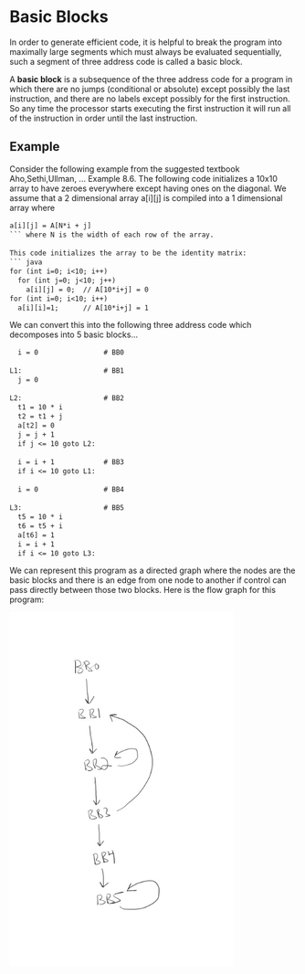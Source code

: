 # Basic Blocks
In order to generate efficient code, it is helpful to break the program into maximally large segments which must always be 
evaluated sequentially, such a segment of three address code is called a basic block. 

A **basic block** is a subsequence of the three address code for a program in which there are no jumps (conditional or absolute) except possibly
the last instruction, and there are no labels except possibly for the first instruction. So any time the processor starts executing
the first instruction it will run all of the instruction in order until the last instruction.

## Example 
Consider the following example from the suggested textbook Aho,Sethi,Ullman, ... Example 8.6.
The following code initializes a 10x10 array to have zeroes everywhere except having ones on the diagonal. We assume that a 2 dimensional array a[i][j] is compiled into a 1 dimensional array where
```
a[i][j] = A[N*i + j]
``` where N is the width of each row of the array.

This code initializes the array to be the identity matrix:
``` java
for (int i=0; i<10; i++)
  for (int j=0; j<10; j++)
    a[i][j] = 0;  // A[10*i+j] = 0
for (int i=0; i<10; i++)
  a[i][i]=1;      // A[10*i+j] = 1
```
We can convert this into the following three address code
which decomposes into 5 basic blocks...
```
  i = 0                # BB0

L1:                    # BB1
  j = 0

L2:                    # BB2
  t1 = 10 * i
  t2 = t1 + j
  a[t2] = 0
  j = j + 1
  if j <= 10 goto L2:

  i = i + 1            # BB3
  if i <= 10 goto L1:

  i = 0                # BB4

L3:                    # BB5
  t5 = 10 * i
  t6 = t5 + i
  a[t6] = 1
  i = i + 1
  if i <= 10 goto L3:  
```

We can represent this program as a directed graph where the nodes are the basic blocks
and there is an edge from one node to another if control can pass directly between those two
blocks. Here is the flow graph for this program:

![Flow Graph Example](./flowgraph.png)
